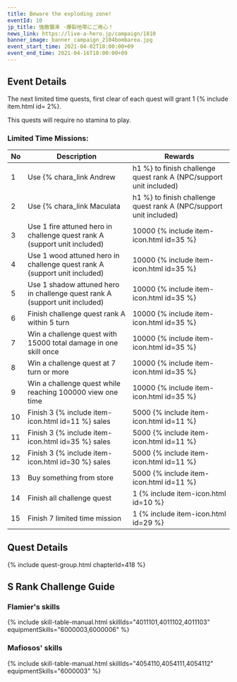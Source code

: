 ```yaml
---
title: Beware the exploding zone!
eventId: 10
jp_title: 強敵襲来 -爆裂地帯にご用心！
news_link: https://live-a-hero.jp/campaign/1810
banner_image: banner_campaign_2104bombarea.jpg 
event_start_time: 2021-04-02T18:00:00+09
event_end_time: 2021-04-16T18:00:00+09
---
```


## Event Details

The next limited time quests, first clear of each quest will grant 1 {% include item.html id= 2%}.

This quests will require no stamina to play.

### Limited Time Missions: 

| No  | Description      | Rewards      |
|----|-----------------------------------------------------------|----------------|
| 1  | Use {% chara_link Andrew|h1 %} to finish challenge quest rank A (NPC/support unit included)| 10000 {% include item-icon.html id=35 %}    |
| 2  | Use {% chara_link Maculata|h1 %} to finish challenge quest rank A (NPC/support unit included)| 10000 {% include item-icon.html id=35 %}     |
| 3  | Use 1 fire attuned hero in challenge quest rank A (support unit included)       | 10000 {% include item-icon.html id=35 %}    |
| 4  | Use 1 wood attuned hero in challenge quest rank A (support unit included)      | 10000 {% include item-icon.html id=35 %}      |
| 5  | Use 1 shadow attuned hero in challenge quest rank A (support unit included)        | 10000 {% include item-icon.html id=35 %}     |
| 6  | Finish challenge quest rank A within 5 turn               | 10000 {% include item-icon.html id=35 %}       |
| 7  | Win a challenge quest with 15000 total damage in one skill once| 10000 {% include item-icon.html id=35 %}    |
| 8  | Win a challenge quest at 7 turn or more               | 10000 {% include item-icon.html id=35 %}     |
| 9  | Win a challenge quest while reaching 100000 view one time | 10000 {% include item-icon.html id=35 %}     |
| 10 | Finish 3 {% include item-icon.html id=11 %} sales         | 5000 {% include item-icon.html id=11 %}  |
| 11 | Finish 3 {% include item-icon.html id=35 %} sales         | 5000 {% include item-icon.html id=11 %} |
| 12 | Finish 3 {% include item-icon.html id=30 %} sales         | 5000 {% include item-icon.html id=11 %} |
| 13 | Buy something from store                                  | 5000 {% include item-icon.html id=11 %} |
| 14 | Finish all challenge quest                            | 1 {% include item-icon.html id=10 %}   |
| 15 | Finish 7 limited time mission                             | 1 {% include item-icon.html id=29 %} |

## Quest Details

{% include quest-group.html chapterId=418 %}

## S Rank Challenge Guide

### Flamier's skills

{% include skill-table-manual.html skillIds="4011101,4011102,4011103" equipmentSkills="6000003,6000006" %}

### Mafiosos' skills

{% include skill-table-manual.html skillIds="4054110,4054111,4054112" equipmentSkills="6000003" %}
